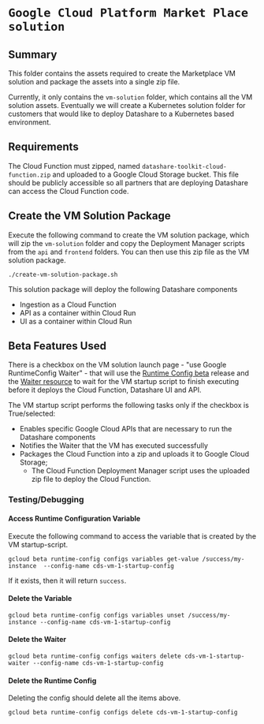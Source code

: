 # ```Google Cloud Platform Market Place solution```
## Summary

This folder contains the assets required to create the Marketplace VM solution and package the assets into a single zip file.

Currently, it only contains the `vm-solution` folder, which contains all the VM solution assets. Eventually we will create a Kubernetes solution folder for customers that 
would like to deploy Datashare to a Kubernetes based environment.  

## Requirements
The Cloud Function must zipped, named `datashare-toolkit-cloud-function.zip` and uploaded to a Google Cloud Storage bucket.
This file should be publicly accessible so all partners that are deploying Datashare can access the Cloud Function code.

## Create the VM Solution Package
Execute the following command to create the VM solution package, which will zip the `vm-solution` folder and copy the Deployment Manager scripts from the 
`api` and `frontend` folders.  You can then use this zip file as the VM solution package.  

```
./create-vm-solution-package.sh
```

This solution package will deploy the following Datashare components
* Ingestion as a Cloud Function
* API as a container within Cloud Run
* UI as a container within Cloud Run

## Beta Features Used
There is a checkbox on the VM solution launch page - "use Google RuntimeConfig Waiter" - that will use the 
[Runtime Config beta](https://cloud.google.com/deployment-manager/runtime-configurator/create-and-delete-runtimeconfig-resources) 
release and the [Waiter resource](https://cloud.google.com/deployment-manager/runtime-configurator/creating-a-waiter) to wait
for the VM startup script to finish executing before it deploys the Cloud Function, Datashare UI and API.  

The VM startup script performs the following tasks only if the checkbox is True/selected:
* Enables specific Google Cloud APIs that are necessary to run the Datashare components
* Notifies the Waiter that the VM has executed successfully
* Packages the Cloud Function into a zip and uploads it to Google Cloud Storage; 
  * The Cloud Function Deployment Manager script uses the uploaded zip file to deploy the Cloud Function.

### Testing/Debugging

#### Access Runtime Configuration Variable
Execute the following command to access the variable that is created by the VM startup-script.
```
gcloud beta runtime-config configs variables get-value /success/my-instance  --config-name cds-vm-1-startup-config
```

If it exists, then it will return `success`.  

#### Delete the Variable
```
gcloud beta runtime-config configs variables unset /success/my-instance --config-name cds-vm-1-startup-config
```

#### Delete the Waiter
```
gcloud beta runtime-config configs waiters delete cds-vm-1-startup-waiter --config-name cds-vm-1-startup-config 
```

#### Delete the Runtime Config
Deleting the config should delete all the items above. 
```
gcloud beta runtime-config configs delete cds-vm-1-startup-config
```



